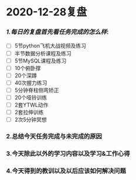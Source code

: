 # 2020-12-28复盘

### **_1.每日的复盘首先看任务完成的怎么样_**:
- [ ] 5节python飞机大战视频及练习
- [ ] 半节数据分析课程及练习
- [ ] 5节MySQL课程及练习
- [ ] 10个俯卧撑
- [ ] 20个深蹲
- [ ] 40次握力练习
- [ ] 5分钟脊柱侧弯矫正
- [ ] 20个哑铃训练
- [ ] 2套YTWL动作
- [ ] 2套拉伸训练
- [ ] 2次5分钟冥想

### 2.总结今天任务完成与未完成的原因



### 3.今天除此以外的学习内容以及学习&工作心得


### 4.今天得到的教训以及以后应该如何解决问题
